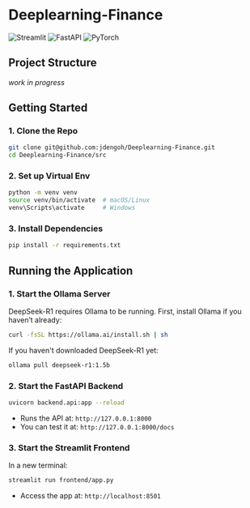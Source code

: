 # Deeplearning-Finance
![Streamlit](https://img.shields.io/badge/Streamlit-%23FE4B4B.svg?style=for-the-badge&logo=streamlit&logoColor=white)
![FastAPI](https://img.shields.io/badge/FastAPI-005571?style=for-the-badge&logo=fastapi)
![PyTorch](https://img.shields.io/badge/PyTorch-%23EE4C2C.svg?style=for-the-badge&logo=PyTorch&logoColor=white)

## Project Structure

*work in progress*

## Getting Started

### 1. Clone the Repo

```bash
git clone git@github.com:jdengoh/Deeplearning-Finance.git
cd Deeplearning-Finance/src
```

### 2. Set up Virtual Env

```bash
python -m venv venv
source venv/bin/activate  # macOS/Linux
venv\Scripts\activate     # Windows
```
### 3. Install Dependencies

```bash
pip install -r requirements.txt
```
## Running the Application

### 1. Start the Ollama Server
DeepSeek-R1 requires Ollama to be running. First, install Ollama if you haven’t already:

```bash
curl -fsSL https://ollama.ai/install.sh | sh
```
<!-- Then, start the server:

```bash
ollama serve
``` -->

If you haven't downloaded DeepSeek-R1 yet:

```bash
ollama pull deepseek-r1:1.5b
```

### 2. Start the FastAPI Backend

```bash
uvicorn backend.api:app --reload
```

- Runs the API at: `http://127.0.0.1:8000`
- You can test it at: `http://127.0.0.1:8000/docs`

### 3. Start the Streamlit Frontend
In a new terminal:

```bash
streamlit run frontend/app.py
```
- Access the app at: `http://localhost:8501`
